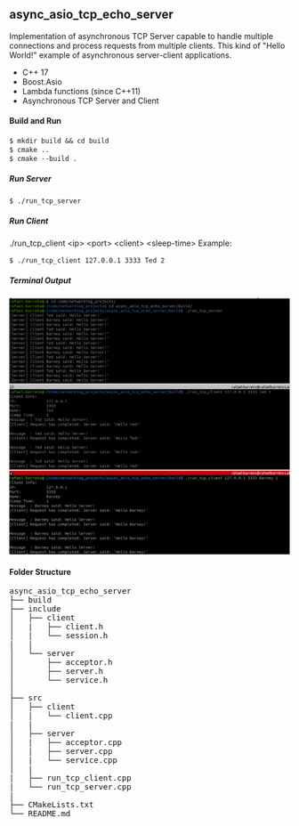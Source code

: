 ## async_asio_tcp_echo_server

Implementation of asynchronous TCP Server capable to handle multiple connections and process requests from multiple clients. This kind of "Hello World!" example of asynchronous server-client applications.
- C++ 17
- Boost.Asio
- Lambda functions (since C++11)
- Asynchronous TCP Server and Client

#### Build and Run
```
$ mkdir build && cd build
$ cmake ..
$ cmake --build .
```

##### Run Server
```
$ ./run_tcp_server
```
##### Run Client

./run_tcp_client \<ip> \<port> \<client> \<sleep-time>
Example:
```
$ ./run_tcp_client 127.0.0.1 3333 Ted 2
```

##### Terminal Output

![terminal_output](images/terminal_output.png)

#### Folder Structure
<pre>
async_asio_tcp_echo_server
├── build
├── include
│   ├── client
│   |   ├── client.h
│   |   └── session.h
|   |
│   └── server
│       ├── acceptor.h
│       ├── server.h
│       └── service.h
│
├── src
│   ├── client
│   |   └── client.cpp
|   |
│   ├── server
│   |   ├── acceptor.cpp
│   |   ├── server.cpp
│   |   └── service.cpp
│   |
|   ├── run_tcp_client.cpp
|   └── run_tcp_server.cpp
|
├── CMakeLists.txt
└── README.md
</pre>